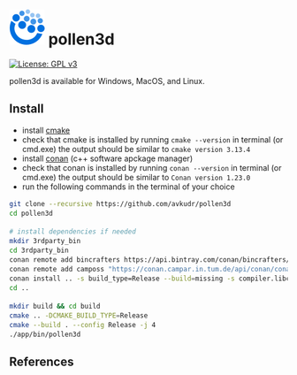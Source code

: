 # ![pollen3d Logo](assets/pollen3d_icon64.png) pollen3d

[![License: GPL v3](https://img.shields.io/badge/License-GPLv3-blue.svg)](https://www.gnu.org/licenses/gpl-3.0)

pollen3d is available for Windows, MacOS, and Linux.

## Install

* install [cmake](https://cmake.org/download/)
* check that cmake is installed by running ```cmake --version``` in terminal (or cmd.exe)
the output should be similar to ```cmake version 3.13.4```
* install [conan](https://docs.conan.io/en/latest/installation.html) (c++ software apckage manager)
* check that conan is installed by running ```conan --version``` in terminal (or cmd.exe)
the output should be similar to ```Conan version 1.23.0```
* run the following commands in the terminal of your choice
```bash
git clone --recursive https://github.com/avkudr/pollen3d
cd pollen3d

# install dependencies if needed
mkdir 3rdparty_bin
cd 3rdparty_bin
conan remote add bincrafters https://api.bintray.com/conan/bincrafters/public-conan
conan remote add camposs "https://conan.campar.in.tum.de/api/conan/conan-camposs"
conan install .. -s build_type=Release --build=missing -s compiler.libcxx=libstdc++11
cd ..

mkdir build && cd build
cmake .. -DCMAKE_BUILD_TYPE=Release
cmake --build . --config Release -j 4
./app/bin/pollen3d
```

## References
